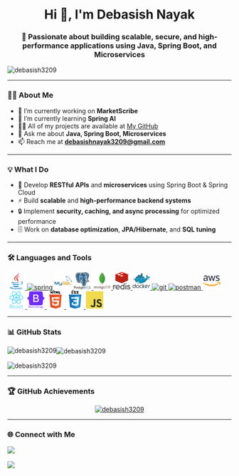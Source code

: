 
<h1 align="center">Hi 👋, I'm Debasish Nayak</h1>
<h3 align="center">🚀 Passionate about building scalable, secure, and high-performance applications using Java, Spring Boot, and Microservices</h3>

<p align="left"> 
  <img src="https://komarev.com/ghpvc/?username=debasish3209&label=Profile%20views&color=0e75b6&style=flat" alt="debasish3209" /> 
</p>

---

### 👨‍💻 About Me
- 🔭 I’m currently working on **MarketScribe**  
- 🌱 I’m currently learning **Spring AI**  
- 👨‍💻 All of my projects are available at [My GitHub](https://github.com/Debasish3209/Debasish3209)  
- 💬 Ask me about **Java, Spring Boot, Microservices**  
- 📫 Reach me at **debasishnayak3209@gmail.com**  

---

### 💡 What I Do
- 🚀 Develop **RESTful APIs** and **microservices** using Spring Boot & Spring Cloud  
- ⚡ Build **scalable** and **high-performance backend systems**  
- 🔒 Implement **security, caching, and async processing** for optimized performance  
- 🗄️ Work on **database optimization**, **JPA/Hibernate**, and **SQL tuning**  

---

### 🛠️ Languages and Tools
<p align="left"> 
  <a href="https://www.java.com" target="_blank" rel="noreferrer"> 
    <img src="https://raw.githubusercontent.com/devicons/devicon/master/icons/java/java-original.svg" alt="java" width="40" height="40"/> 
  </a>
  <a href="https://spring.io/" target="_blank" rel="noreferrer"> 
    <img src="https://www.vectorlogo.zone/logos/springio/springio-icon.svg" alt="spring" width="40" height="40"/> 
  </a>
  <a href="https://www.mysql.com/" target="_blank" rel="noreferrer"> 
    <img src="https://raw.githubusercontent.com/devicons/devicon/master/icons/mysql/mysql-original-wordmark.svg" alt="mysql" width="40" height="40"/> 
  </a>
  <a href="https://www.postgresql.org" target="_blank" rel="noreferrer"> 
    <img src="https://raw.githubusercontent.com/devicons/devicon/master/icons/postgresql/postgresql-original-wordmark.svg" alt="postgresql" width="40" height="40"/> 
  </a>
  <a href="https://www.mongodb.com/" target="_blank" rel="noreferrer"> 
    <img src="https://raw.githubusercontent.com/devicons/devicon/master/icons/mongodb/mongodb-original-wordmark.svg" alt="mongodb" width="40" height="40"/> 
  </a>
  <a href="https://redis.io" target="_blank" rel="noreferrer"> 
    <img src="https://raw.githubusercontent.com/devicons/devicon/master/icons/redis/redis-original-wordmark.svg" alt="redis" width="40" height="40"/> 
  </a>
  <a href="https://www.docker.com/" target="_blank" rel="noreferrer"> 
    <img src="https://raw.githubusercontent.com/devicons/devicon/master/icons/docker/docker-original-wordmark.svg" alt="docker" width="40" height="40"/> 
  </a>
  <a href="https://git-scm.com/" target="_blank" rel="noreferrer"> 
    <img src="https://www.vectorlogo.zone/logos/git-scm/git-scm-icon.svg" alt="git" width="40" height="40"/> 
  </a>
  <a href="https://postman.com" target="_blank" rel="noreferrer"> 
    <img src="https://www.vectorlogo.zone/logos/getpostman/getpostman-icon.svg" alt="postman" width="40" height="40"/> 
  </a>
  <a href="https://aws.amazon.com" target="_blank" rel="noreferrer"> 
    <img src="https://raw.githubusercontent.com/devicons/devicon/master/icons/amazonwebservices/amazonwebservices-original-wordmark.svg" alt="aws" width="40" height="40"/> 
  </a>
  <a href="https://reactjs.org/" target="_blank" rel="noreferrer"> 
    <img src="https://raw.githubusercontent.com/devicons/devicon/master/icons/react/react-original-wordmark.svg" alt="react" width="40" height="40"/> 
  </a>
  <a href="https://getbootstrap.com" target="_blank" rel="noreferrer"> 
    <img src="https://raw.githubusercontent.com/devicons/devicon/master/icons/bootstrap/bootstrap-plain-wordmark.svg" alt="bootstrap" width="40" height="40"/> 
  </a>
  <a href="https://www.w3.org/html/" target="_blank" rel="noreferrer"> 
    <img src="https://raw.githubusercontent.com/devicons/devicon/master/icons/html5/html5-original-wordmark.svg" alt="html5" width="40" height="40"/> 
  </a>
  <a href="https://www.w3schools.com/css/" target="_blank" rel="noreferrer"> 
    <img src="https://raw.githubusercontent.com/devicons/devicon/master/icons/css3/css3-original-wordmark.svg" alt="css3" width="40" height="40"/> 
  </a>
  <a href="https://developer.mozilla.org/en-US/docs/Web/JavaScript" target="_blank" rel="noreferrer"> 
    <img src="https://raw.githubusercontent.com/devicons/devicon/master/icons/javascript/javascript-original.svg" alt="javascript" width="40" height="40"/> 
  </a>
</p>


---

### 📊 GitHub Stats
<p>
  <img align="left" src="https://github-readme-stats.vercel.app/api/top-langs?username=debasish3209&show_icons=true&locale=en&layout=compact&theme=tokyonight" alt="debasish3209" />
</p>

<p>
  <img align="center" src="https://github-readme-stats.vercel.app/api?username=debasish3209&show_icons=true&locale=en&theme=tokyonight" alt="debasish3209" />
</p>

<p>
  <img align="center" src="https://github-readme-streak-stats.herokuapp.com/?user=debasish3209&theme=tokyonight" alt="debasish3209" />
</p>

---

### 🏆 GitHub Achievements
<p align="center"> 
  <a href="https://github.com/ryo-ma/github-profile-trophy">
    <img src="https://github-profile-trophy.vercel.app/?username=debasish3209&theme=tokyonight&margin-w=15&margin-h=15" alt="debasish3209" />
  </a> 
</p>

---

### 🌐 Connect with Me
<div align="left">
  
 [<img src="https://img.shields.io/static/v1?message=Gmail&logo=gmail&label=&color=D14836&logoColor=white&labelColor=&style=for-the-badge" height="35" />](mailto:nayakdebasish707@gmail.com)

 [<img src="https://img.shields.io/static/v1?message=LinkedIn&logo=linkedin&label=&color=0077B5&logoColor=white&labelColor=&style=for-the-badge" height="35" />](https://www.linkedin.com/in/debasish-nayak-844597226/)
</div>
